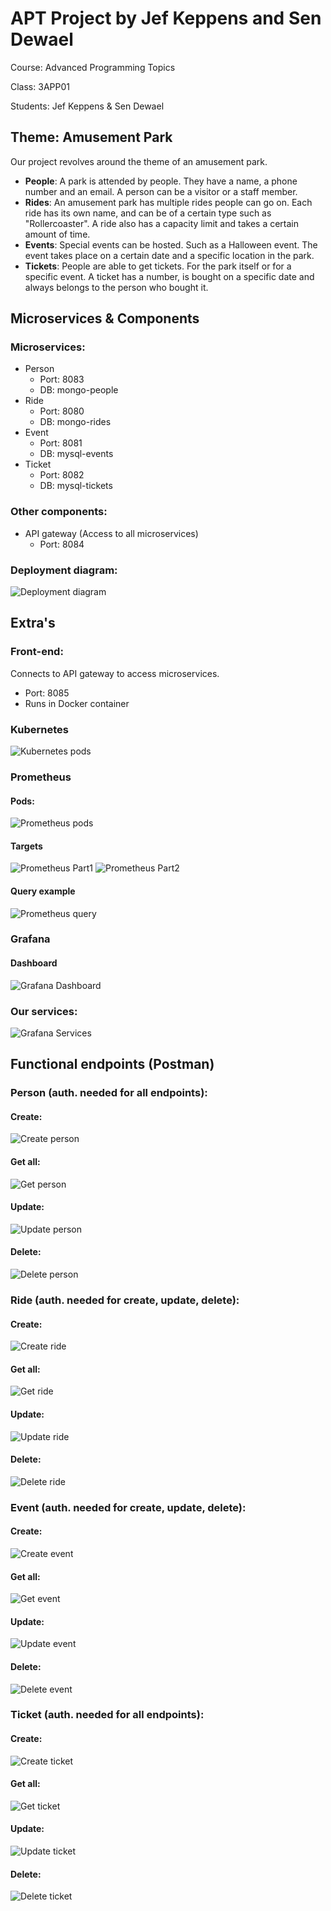 # APT Project by Jef Keppens and Sen Dewael
Course: Advanced Programming Topics  

Class: 3APP01  

Students: Jef Keppens & Sen Dewael  

## Theme: Amusement Park
Our project revolves around the theme of an amusement park.
- **People**: A park is attended by people. They have a name, a phone number and an email. A person can be a visitor or a staff member.
- **Rides**: An amusement park has multiple rides people can go on. Each ride has its own name, and can be of a certain type such as "Rollercoaster". A ride also has a capacity limit and takes a certain amount of time.
- **Events**: Special events can be hosted. Such as a Halloween event. The event takes place on a certain date and a specific location in the park.
- **Tickets**: People are able to get tickets. For the park itself or for a specific event. A ticket has a number, is bought on a specific date and always belongs to the person who bought it.

## Microservices & Components
### Microservices:
- Person
  -   Port: 8083
  -   DB: mongo-people
- Ride
  -   Port: 8080
  -   DB: mongo-rides
- Event
  -   Port: 8081
  -   DB: mysql-events
- Ticket
  -   Port: 8082
  -   DB: mysql-tickets
### Other components:
- API gateway (Access to all microservices)
  - Port: 8084
### Deployment diagram:
![Deployment diagram](Images/apt.jpg)

## Extra's
### Front-end:
Connects to API gateway to access microservices.
- Port: 8085
- Runs in Docker container
### Kubernetes
![Kubernetes pods](Images/k8s/show_pods.png)
### Prometheus
#### Pods:
![Prometheus pods](Images/k8s/Prometheus_pods.png)
#### Targets
![Prometheus Part1](Images/k8s/Prometheus_part1.png)
![Prometheus Part2](Images/k8s/Prometheus_part2.png)
#### Query example
![Prometheus query](Images/k8s/prometheus_graph.png)

### Grafana
#### Dashboard
![Grafana Dashboard](Images/k8s/Grafana_Dashboard.png)
### Our services:
![Grafana Services](Images/k8s/Grafana_my_services.png)

## Functional endpoints (Postman)
### Person (auth. needed for all endpoints):
#### Create:
![Create person](Images/Person/create.png)
#### Get all:
![Get person](Images/Person/get.png)
#### Update:
![Update person](Images/Person/put.png)
#### Delete:
![Delete person](Images/Person/delete.png)
### Ride (auth. needed for create, update, delete):
#### Create:
![Create ride](Images/Ride/create.png)
#### Get all:
![Get ride](Images/Ride/get.png)
#### Update:
![Update ride](Images/Ride/update.png)
#### Delete:
![Delete ride](Images/Ride/delete.png)
### Event (auth. needed for create, update, delete):
#### Create:
![Create event](Images/Event/create.png)
#### Get all:
![Get event](Images/Event/get.png)
#### Update:
![Update event](Images/Event/update.png)
#### Delete:
![Delete event](Images/Event/delete.png)
### Ticket (auth. needed for all endpoints):
#### Create:
![Create ticket](Images/Ticket/create.png)
#### Get all:
![Get ticket](Images/Ticket/get.png)
#### Update:
![Update ticket](Images/Ticket/update.png)
#### Delete:
![Delete ticket](Images/Ticket/delete.png)
